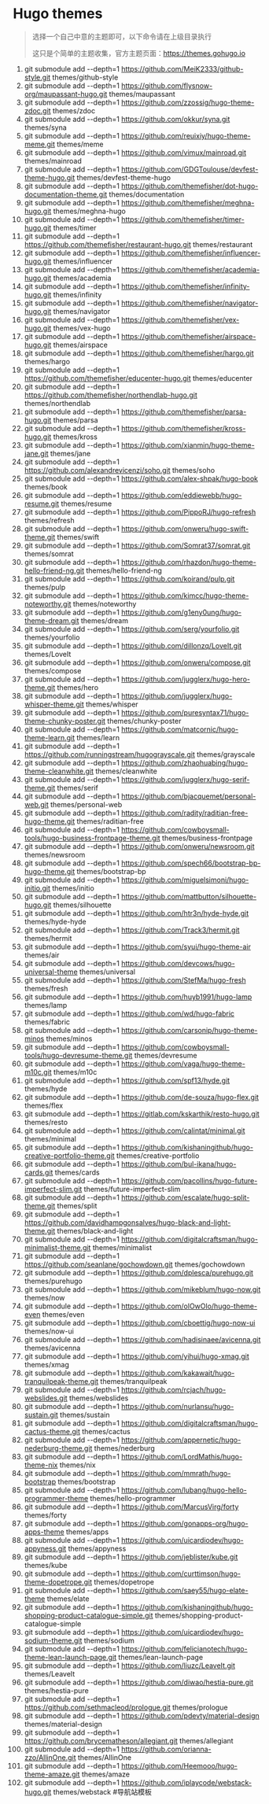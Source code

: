 # Hugo themes
> 选择一个自己中意的主题即可，以下命令请在上级目录执行
> 
> 这只是个简单的主题收集，官方主题页面：https://themes.gohugo.io

1. git submodule add --depth=1 https://github.com/MeiK2333/github-style.git themes/github-style
2. git submodule add --depth=1 https://github.com/flysnow-org/maupassant-hugo.git themes/maupassant
3. git submodule add --depth=1 https://github.com/zzossig/hugo-theme-zdoc.git themes/zdoc
4. git submodule add --depth=1 https://github.com/okkur/syna.git themes/syna
5. git submodule add --depth=1 https://github.com/reuixiy/hugo-theme-meme.git themes/meme
6. git submodule add --depth=1 https://github.com/vimux/mainroad.git themes/mainroad
7. git submodule add --depth=1 https://github.com/GDGToulouse/devfest-theme-hugo.git themes/devfest-theme-hugo
8. git submodule add --depth=1 https://github.com/themefisher/dot-hugo-documentation-theme.git themes/documentation
9. git submodule add --depth=1 https://github.com/themefisher/meghna-hugo.git themes/meghna-hugo
10. git submodule add --depth=1 https://github.com/themefisher/timer-hugo.git themes/timer
11. git submodule add --depth=1 https://github.com/themefisher/restaurant-hugo.git themes/restaurant
12. git submodule add --depth=1 https://github.com/themefisher/influencer-hugo.git themes/influencer
13. git submodule add --depth=1 https://github.com/themefisher/academia-hugo.git themes/academia
14. git submodule add --depth=1 https://github.com/themefisher/infinity-hugo.git themes/infinity
15. git submodule add --depth=1 https://github.com/themefisher/navigator-hugo.git themes/navigator
16. git submodule add --depth=1 https://github.com/themefisher/vex-hugo.git themes/vex-hugo
17. git submodule add --depth=1 https://github.com/themefisher/airspace-hugo.git themes/airspace
18. git submodule add --depth=1 https://github.com/themefisher/hargo.git themes/hargo
19. git submodule add --depth=1 https://github.com/themefisher/educenter-hugo.git themes/educenter
20. git submodule add --depth=1 https://github.com/themefisher/northendlab-hugo.git themes/northendlab
21. git submodule add --depth=1 https://github.com/themefisher/parsa-hugo.git themes/parsa
22. git submodule add --depth=1 https://github.com/themefisher/kross-hugo.git themes/kross
23. git submodule add --depth=1 https://github.com/xianmin/hugo-theme-jane.git themes/jane
24. git submodule add --depth=1 https://github.com/alexandrevicenzi/soho.git themes/soho
25. git submodule add --depth=1 https://github.com/alex-shpak/hugo-book themes/book
26. git submodule add --depth=1 https://github.com/eddiewebb/hugo-resume.git themes/resume
27. git submodule add --depth=1 https://github.com/PippoRJ/hugo-refresh themes/refresh
28. git submodule add --depth=1 https://github.com/onweru/hugo-swift-theme.git themes/swift
29. git submodule add --depth=1 https://github.com/Somrat37/somrat.git themes/somrat
30. git submodule add --depth=1 https://github.com/rhazdon/hugo-theme-hello-friend-ng.git themes/hello-friend-ng
31. git submodule add --depth=1 https://github.com/koirand/pulp.git themes/pulp
32. git submodule add --depth=1 https://github.com/kimcc/hugo-theme-noteworthy.git themes/noteworthy
33. git submodule add --depth=1 https://github.com/g1eny0ung/hugo-theme-dream.git themes/dream
34. git submodule add --depth=1 https://github.com/serg/yourfolio.git themes/yourfolio
35. git submodule add --depth=1 https://github.com/dillonzq/LoveIt.git themes/LoveIt
36. git submodule add --depth=1 https://github.com/onweru/compose.git themes/compose
37. git submodule add --depth=1 https://github.com/jugglerx/hugo-hero-theme.git themes/hero
38. git submodule add --depth=1 https://github.com/jugglerx/hugo-whisper-theme.git themes/whisper
39. git submodule add --depth=1 https://github.com/puresyntax71/hugo-theme-chunky-poster.git themes/chunky-poster
40. git submodule add --depth=1 https://github.com/matcornic/hugo-theme-learn.git themes/learn
41. git submodule add --depth=1 https://github.com/runningstream/hugograyscale.git themes/grayscale
42. git submodule add --depth=1 https://github.com/zhaohuabing/hugo-theme-cleanwhite.git themes/cleanwhite
43. git submodule add --depth=1 https://github.com/jugglerx/hugo-serif-theme.git themes/serif
44. git submodule add --depth=1 https://github.com/bjacquemet/personal-web.git themes/personal-web
45. git submodule add --depth=1 https://github.com/radity/raditian-free-hugo-theme.git themes/raditian-free
46. git submodule add --depth=1 https://github.com/cowboysmall-tools/hugo-business-frontpage-theme.git themes/business-frontpage
47. git submodule add --depth=1 https://github.com/onweru/newsroom.git themes/newsroom
48. git submodule add --depth=1 https://github.com/spech66/bootstrap-bp-hugo-theme.git themes/bootstrap-bp
49. git submodule add --depth=1 https://github.com/miguelsimoni/hugo-initio.git themes/initio
50. git submodule add --depth=1 https://github.com/mattbutton/silhouette-hugo.git themes/silhouette
51. git submodule add --depth=1 https://github.com/htr3n/hyde-hyde.git themes/hyde-hyde
52. git submodule add --depth=1 https://github.com/Track3/hermit.git themes/hermit
53. git submodule add --depth=1 https://github.com/syui/hugo-theme-air themes/air
54. git submodule add --depth=1 https://github.com/devcows/hugo-universal-theme themes/universal
55. git submodule add --depth=1 https://github.com/StefMa/hugo-fresh themes/fresh
56. git submodule add --depth=1 https://github.com/huyb1991/hugo-lamp themes/lamp
57. git submodule add --depth=1 https://github.com/wd/hugo-fabric themes/fabric
58. git submodule add --depth=1 https://github.com/carsonip/hugo-theme-minos themes/minos
59. git submodule add --depth=1 https://github.com/cowboysmall-tools/hugo-devresume-theme.git themes/devresume
60. git submodule add --depth=1 https://github.com/vaga/hugo-theme-m10c.git themes/m10c
61. git submodule add --depth=1 https://github.com/spf13/hyde.git themes/hyde
62. git submodule add --depth=1 https://github.com/de-souza/hugo-flex.git themes/flex
63. git submodule add --depth=1 https://gitlab.com/kskarthik/resto-hugo.git themes/resto
64. git submodule add --depth=1 https://github.com/calintat/minimal.git themes/minimal
65. git submodule add --depth=1 https://github.com/kishaningithub/hugo-creative-portfolio-theme.git themes/creative-portfolio
66. git submodule add --depth=1 https://github.com/bul-ikana/hugo-cards.git themes/cards
67. git submodule add --depth=1 https://github.com/pacollins/hugo-future-imperfect-slim.git themes/future-imperfect-slim
68. git submodule add --depth=1 https://github.com/escalate/hugo-split-theme.git themes/split
69. git submodule add --depth=1 https://github.com/davidhampgonsalves/hugo-black-and-light-theme.git themes/black-and-light
70. git submodule add --depth=1 https://github.com/digitalcraftsman/hugo-minimalist-theme.git themes/minimalist
71. git submodule add --depth=1 https://github.com/seanlane/gochowdown.git themes/gochowdown
72. git submodule add --depth=1 https://github.com/dplesca/purehugo.git themes/purehugo
73. git submodule add --depth=1 https://github.com/mikeblum/hugo-now.git themes/now
74. git submodule add --depth=1 https://github.com/olOwOlo/hugo-theme-even themes/even
75. git submodule add --depth=1 https://github.com/cboettig/hugo-now-ui themes/now-ui
76. git submodule add --depth=1 https://github.com/hadisinaee/avicenna.git themes/avicenna
77. git submodule add --depth=1 https://github.com/yihui/hugo-xmag.git themes/xmag
78. git submodule add --depth=1 https://github.com/kakawait/hugo-tranquilpeak-theme.git themes/tranquilpeak
79. git submodule add --depth=1 https://github.com/rcjach/hugo-webslides.git themes/webslides
80. git submodule add --depth=1 https://github.com/nurlansu/hugo-sustain.git themes/sustain
81. git submodule add --depth=1 https://github.com/digitalcraftsman/hugo-cactus-theme.git themes/cactus
82. git submodule add --depth=1 https://github.com/appernetic/hugo-nederburg-theme.git themes/nederburg
83. git submodule add --depth=1 https://github.com/LordMathis/hugo-theme-nix themes/nix
84. git submodule add --depth=1 https://github.com/mmrath/hugo-bootstrap themes/bootstrap
85. git submodule add --depth=1 https://github.com/lubang/hugo-hello-programmer-theme themes/hello-programmer
86. git submodule add --depth=1 https://github.com/MarcusVirg/forty themes/forty
87. git submodule add --depth=1 https://github.com/gonapps-org/hugo-apps-theme themes/apps
88. git submodule add --depth=1 https://github.com/uicardiodev/hugo-appyness.git themes/appyness
89. git submodule add --depth=1 https://github.com/jeblister/kube.git themes/kube
90. git submodule add --depth=1 https://github.com/curttimson/hugo-theme-dopetrope.git themes/dopetrope
91. git submodule add --depth=1 https://github.com/saey55/hugo-elate-theme themes/elate
92. git submodule add --depth=1 https://github.com/kishaningithub/hugo-shopping-product-catalogue-simple.git themes/shopping-product-catalogue-simple
93. git submodule add --depth=1 https://github.com/uicardiodev/hugo-sodium-theme.git themes/sodium
94. git submodule add --depth=1 https://github.com/felicianotech/hugo-theme-lean-launch-page.git themes/lean-launch-page
95. git submodule add --depth=1 https://github.com/liuzc/LeaveIt.git themes/LeaveIt
96. git submodule add --depth=1 https://github.com/diwao/hestia-pure.git themes/hestia-pure
97. git submodule add --depth=1 https://github.com/sethmacleod/prologue.git themes/prologue
98. git submodule add --depth=1 https://github.com/pdevty/material-design themes/material-design
99. git submodule add --depth=1 https://github.com/brycematheson/allegiant.git themes/allegiant
100. git submodule add --depth=1 https://github.com/orianna-zzo/AllinOne.git themes/AllinOne
101. git submodule add --depth=1 https://github.com/Heemooo/hugo-theme-amaze.git themes/amaze
102. git submodule add --depth=1 https://github.com/iplaycode/webstack-hugo.git themes/webstack  #导航站模板
